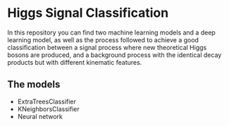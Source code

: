 # Higgs Signal Classification

In this repository you can find two machine learning models and a deep learning model, as well as the process followed to 
achieve a good classification between a signal process where new theoretical Higgs bosons are produced, and a background 
process with the identical decay products but with different kinematic features.

## The models
* ExtraTreesClassifier
* KNeighborsClassifier
* Neural network
